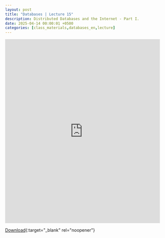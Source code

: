 ```yaml
---
layout: post
title: "Databases | Lecture 15"
description: Distributed Databases and the Internet - Part I.
date: 2025-04-14 00:00:01 +0500
categories: [class_materials,databases_en,lecture]
---
```


<iframe src="https://drive.google.com/file/d/1d2PhDEPvLFhGom9F6DbaLBhReDWJYv1M/preview" width="100%" height="600px" frameborder="0"></iframe>

[Download](https://docs.google.com/presentation/d/15x7pdmX3_8FTOAi7-XiHeRP6wo0vE2Tt/edit?usp=sharing&ouid=107620181978332995271&rtpof=true&sd=true){:target="_blank" rel="noopener"}